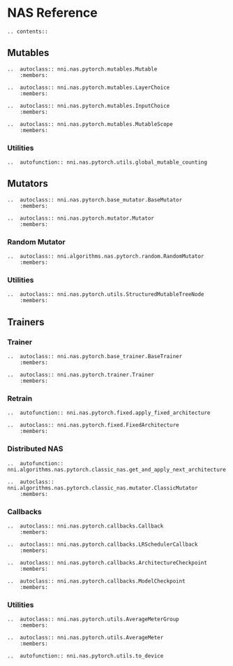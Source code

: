# NAS Reference

```eval_rst
.. contents::
```

## Mutables

```eval_rst
..  autoclass:: nni.nas.pytorch.mutables.Mutable
    :members:

..  autoclass:: nni.nas.pytorch.mutables.LayerChoice
    :members:

..  autoclass:: nni.nas.pytorch.mutables.InputChoice
    :members:

..  autoclass:: nni.nas.pytorch.mutables.MutableScope
    :members:
```

### Utilities

```eval_rst
..  autofunction:: nni.nas.pytorch.utils.global_mutable_counting
```

## Mutators

```eval_rst
..  autoclass:: nni.nas.pytorch.base_mutator.BaseMutator
    :members:

..  autoclass:: nni.nas.pytorch.mutator.Mutator
    :members:
```

### Random Mutator

```eval_rst
..  autoclass:: nni.algorithms.nas.pytorch.random.RandomMutator
    :members:
```

### Utilities

```eval_rst
..  autoclass:: nni.nas.pytorch.utils.StructuredMutableTreeNode
    :members:
```

## Trainers

### Trainer

```eval_rst
..  autoclass:: nni.nas.pytorch.base_trainer.BaseTrainer
    :members:

..  autoclass:: nni.nas.pytorch.trainer.Trainer
    :members:
```

### Retrain

```eval_rst
..  autofunction:: nni.nas.pytorch.fixed.apply_fixed_architecture

..  autoclass:: nni.nas.pytorch.fixed.FixedArchitecture
    :members:
```

### Distributed NAS

```eval_rst
..  autofunction:: nni.algorithms.nas.pytorch.classic_nas.get_and_apply_next_architecture

..  autoclass:: nni.algorithms.nas.pytorch.classic_nas.mutator.ClassicMutator
    :members:
```

### Callbacks

```eval_rst
..  autoclass:: nni.nas.pytorch.callbacks.Callback
    :members:

..  autoclass:: nni.nas.pytorch.callbacks.LRSchedulerCallback
    :members:

..  autoclass:: nni.nas.pytorch.callbacks.ArchitectureCheckpoint
    :members:

..  autoclass:: nni.nas.pytorch.callbacks.ModelCheckpoint
    :members:
```

### Utilities

```eval_rst
..  autoclass:: nni.nas.pytorch.utils.AverageMeterGroup
    :members:

..  autoclass:: nni.nas.pytorch.utils.AverageMeter
    :members:

..  autofunction:: nni.nas.pytorch.utils.to_device
```
